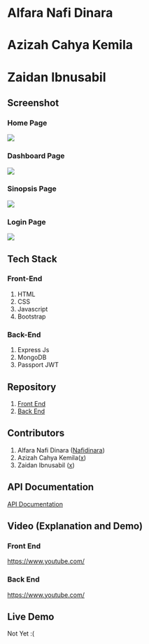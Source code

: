 # Alfara Nafi Dinara

# Azizah Cahya Kemila

# Zaidan Ibnusabil

## Screenshot

### Home Page

![](./screenshots/home.PNG)

### Dashboard Page

![](./screenshots/dashboard.PNG)

### Sinopsis Page

![](./screenshots/sinopsis.PNG)

### Login Page

![](./screenshots/login.PNG)

## Tech Stack

### Front-End

1. HTML
2. CSS
3. Javascript
4. Bootstrap

### Back-End

1. Express Js
2. MongoDB
3. Passport JWT

## Repository

1. [Front End](https://github.com/azizahcahya/movie-fe)
1. [Back End](https://github.com/Nafidinara/movie-api)

## Contributors

1. Alfara Nafi Dinara ([Nafidinara](https://github.com/Nafidinara))
1. Azizah Cahya Kemila([x](https://github.com/azizahcahya))
1. Zaidan Ibnusabil ([x](https://github.com/))

## API Documentation

[API Documentation](https://documenter.getpostman.com/view/9643281/UyrEgu9B)

## Video (Explanation and Demo)

### Front End

https://www.youtube.com/

### Back End

https://www.youtube.com/

## Live Demo

Not Yet :(
